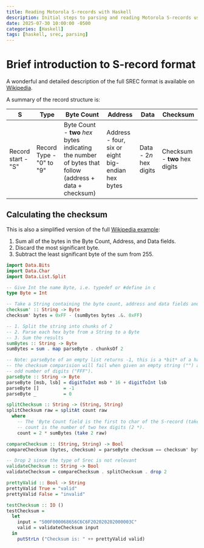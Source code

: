 ```yaml
---
title: Reading Motorola S-records with Haskell
description: Initial steps to parsing and reading Motorola S-records using Haskell
date: 2025-07-30 10:00:00 -0500
categories: [Haskell]
tags: [haskell, srec, parsing]
---
```


# Brief introduction to S-record format

A wonderful and detailed description of the full SREC format is available on [Wikipedia](https://en.wikipedia.org/wiki/SREC_(file_format)).

A summary of the record structure is:

| S | Type | Byte Count | Address | Data | Checksum |
| --- | --- | --- | --- | --- | --- |
| Record start - "S" | Record Type - "0" to "9" | Byte Count - **two** *hex* bytes indicating the number of bytes that follow (address + data + checksum) | Address - four, six or eight big-endian hex bytes | Data - 2*n* hex digits | Checksum - **two** hex digits |

## Calculating the checksum

This is also a simplified version of the full [Wikipedia example](https://en.wikipedia.org/wiki/SREC_(file_format)#Checksum_calculation):
  1. Sum all of the bytes in the Byte Count, Address, and Data fields.
  2. Discard the most significant byte.
  3. Subtract the least significant byte of the sum from 255.

```haskell
import Data.Bits
import Data.Char
import Data.List.Split

-- Give Int the name Byte, i.e. typedef or #define in c
type Byte = Int

-- Take a String containing the byte count, address and data fields and calculate the srec checksum
checksum' :: String -> Byte
checksum' bytes = 0xFF - (sumBytes bytes .&. 0xFF)

-- 1. Split the string into chunks of 2
-- 2. Parse each hex byte from a String to a Byte
-- 3. Sum the results
sumBytes :: String -> Byte
sumBytes = sum . map parseByte . chunksOf 2

-- Note: parseByte of an empty list returns -1, this is a *bit* of a hack to ensure that
-- the checksum comparision will fail when given an empty string ("") and a string with an
-- odd number of digits ("FFF").
parseByte :: String -> Byte
parseByte [msb, lsb] = digitToInt msb * 16 + digitToInt lsb
parseByte []         = -1
parseByte _          = 0

splitChecksum :: String -> (String, String)
splitChecksum raw = splitAt count raw
  where
    -- The 'Byte Count field is the first to char of the S-record (take 2)
    -- count is the number of two hex digits (2 *).
    count = 2 * sumBytes (take 2 raw)

compareChecksum :: (String, String) -> Bool
compareChecksum (bytes, checksum) = parseByte checksum == checksum' bytes

-- Drop 2 since the type of Srec is not relevant
validateChecksum :: String -> Bool
validateChecksum = compareChecksum . splitChecksum . drop 2

prettyValid :: Bool -> String
prettyValid True = "valid"
prettyValid False = "invalid"

testChecksum :: IO ()
testChecksum = 
  let
    input = "S00F000068656C6C6F202020202000003C"
    valid = validateChecksum input
  in
    putStrLn ("Checksum is: " ++ prettyValid valid)

```
